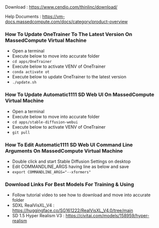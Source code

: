 Download : https://www.cendio.com/thinlinc/download/

Help Documents : https://vm-docs.massedcompute.com/docs/category/product-overview

### How To Update OneTrainer To The Latest Version On MassedCompute Virtual Machine

* Open a terminal 
* Execute below to move into accurate folder
* ```cd apps/OneTrainer```
* Execute below to activate VENV of OneTrainer
* ```conda activate ot```
* Execute below to update OneTrainer to the latest version
* ```./update.sh```

### How To Update Automatic1111 SD Web UI On MassedCompute Virtual Machine

* Open a terminal 
* Execute below to move into accurate folder
* ```cd apps/stable-diffusion-webui```
* Execute below to activate VENV of OneTrainer
* ```git pull```

### How To Edit Automatic1111 SD Web UI Command Line Arguments On MassedCompute Virtual Machine

* Double click and start Stable Diffusion Settings on desktop
* Edit COMMANDLINE_ARGS having line as below and save
* ```export COMMANDLINE_ARGS="--xformers"```

### Download Links For Best Models For Training & Using
* Follow tutorial video to see how to download and move into accurate folder
* SDXL RealVisXL_V4 :  https://huggingface.co/SG161222/RealVisXL_V4.0/tree/main
* SD 1.5 Hyper Realism V3 : https://civitai.com/models/158959/hyper-realism
